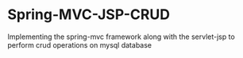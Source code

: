 # Spring-MVC-JSP-CRUD
Implementing the spring-mvc framework along with the servlet-jsp to perform crud operations on mysql database
